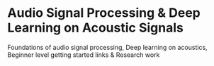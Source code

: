 # Audio Signal Processing & Deep Learning on Acoustic Signals
Foundations of audio signal processing, Deep learning on acoustics, Beginner level getting started links &amp; Research work
